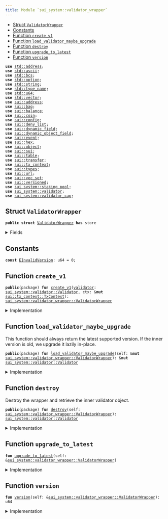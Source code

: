 ```yaml
---
title: Module `sui_system::validator_wrapper`
---
```




-  [Struct `ValidatorWrapper`](#sui_system_validator_wrapper_ValidatorWrapper)
-  [Constants](#@Constants_0)
-  [Function `create_v1`](#sui_system_validator_wrapper_create_v1)
-  [Function `load_validator_maybe_upgrade`](#sui_system_validator_wrapper_load_validator_maybe_upgrade)
-  [Function `destroy`](#sui_system_validator_wrapper_destroy)
-  [Function `upgrade_to_latest`](#sui_system_validator_wrapper_upgrade_to_latest)
-  [Function `version`](#sui_system_validator_wrapper_version)


<pre><code><b>use</b> <a href="../../std/address.md#std_address">std::address</a>;
<b>use</b> <a href="../../std/ascii.md#std_ascii">std::ascii</a>;
<b>use</b> <a href="../../std/bcs.md#std_bcs">std::bcs</a>;
<b>use</b> <a href="../../std/option.md#std_option">std::option</a>;
<b>use</b> <a href="../../std/string.md#std_string">std::string</a>;
<b>use</b> <a href="../../std/type_name.md#std_type_name">std::type_name</a>;
<b>use</b> <a href="../../std/u64.md#std_u64">std::u64</a>;
<b>use</b> <a href="../../std/vector.md#std_vector">std::vector</a>;
<b>use</b> <a href="../../sui/address.md#sui_address">sui::address</a>;
<b>use</b> <a href="../../sui/bag.md#sui_bag">sui::bag</a>;
<b>use</b> <a href="../../sui/balance.md#sui_balance">sui::balance</a>;
<b>use</b> <a href="../../sui/coin.md#sui_coin">sui::coin</a>;
<b>use</b> <a href="../../sui/config.md#sui_config">sui::config</a>;
<b>use</b> <a href="../../sui/deny_list.md#sui_deny_list">sui::deny_list</a>;
<b>use</b> <a href="../../sui/dynamic_field.md#sui_dynamic_field">sui::dynamic_field</a>;
<b>use</b> <a href="../../sui/dynamic_object_field.md#sui_dynamic_object_field">sui::dynamic_object_field</a>;
<b>use</b> <a href="../../sui/event.md#sui_event">sui::event</a>;
<b>use</b> <a href="../../sui/hex.md#sui_hex">sui::hex</a>;
<b>use</b> <a href="../../sui/object.md#sui_object">sui::object</a>;
<b>use</b> <a href="../../sui/sui.md#sui_sui">sui::sui</a>;
<b>use</b> <a href="../../sui/table.md#sui_table">sui::table</a>;
<b>use</b> <a href="../../sui/transfer.md#sui_transfer">sui::transfer</a>;
<b>use</b> <a href="../../sui/tx_context.md#sui_tx_context">sui::tx_context</a>;
<b>use</b> <a href="../../sui/types.md#sui_types">sui::types</a>;
<b>use</b> <a href="../../sui/url.md#sui_url">sui::url</a>;
<b>use</b> <a href="../../sui/vec_set.md#sui_vec_set">sui::vec_set</a>;
<b>use</b> <a href="../../sui/versioned.md#sui_versioned">sui::versioned</a>;
<b>use</b> <a href="../sui_system/staking_pool.md#sui_system_staking_pool">sui_system::staking_pool</a>;
<b>use</b> <a href="../sui_system/validator.md#sui_system_validator">sui_system::validator</a>;
<b>use</b> <a href="../sui_system/validator_cap.md#sui_system_validator_cap">sui_system::validator_cap</a>;
</code></pre>



<a name="sui_system_validator_wrapper_ValidatorWrapper"></a>

## Struct `ValidatorWrapper`



<pre><code><b>public</b> <b>struct</b> <a href="../sui_system/validator_wrapper.md#sui_system_validator_wrapper_ValidatorWrapper">ValidatorWrapper</a> <b>has</b> store
</code></pre>



<details>
<summary>Fields</summary>


<dl>
<dt>
<code>inner: <a href="../../sui/versioned.md#sui_versioned_Versioned">sui::versioned::Versioned</a></code>
</dt>
<dd>
</dd>
</dl>


</details>

<a name="@Constants_0"></a>

## Constants


<a name="sui_system_validator_wrapper_EInvalidVersion"></a>



<pre><code><b>const</b> <a href="../sui_system/validator_wrapper.md#sui_system_validator_wrapper_EInvalidVersion">EInvalidVersion</a>: u64 = 0;
</code></pre>



<a name="sui_system_validator_wrapper_create_v1"></a>

## Function `create_v1`



<pre><code><b>public</b>(package) <b>fun</b> <a href="../sui_system/validator_wrapper.md#sui_system_validator_wrapper_create_v1">create_v1</a>(<a href="../sui_system/validator.md#sui_system_validator">validator</a>: <a href="../sui_system/validator.md#sui_system_validator_Validator">sui_system::validator::Validator</a>, ctx: &<b>mut</b> <a href="../../sui/tx_context.md#sui_tx_context_TxContext">sui::tx_context::TxContext</a>): <a href="../sui_system/validator_wrapper.md#sui_system_validator_wrapper_ValidatorWrapper">sui_system::validator_wrapper::ValidatorWrapper</a>
</code></pre>



<details>
<summary>Implementation</summary>


<pre><code><b>public</b>(package) <b>fun</b> <a href="../sui_system/validator_wrapper.md#sui_system_validator_wrapper_create_v1">create_v1</a>(<a href="../sui_system/validator.md#sui_system_validator">validator</a>: Validator, ctx: &<b>mut</b> TxContext): <a href="../sui_system/validator_wrapper.md#sui_system_validator_wrapper_ValidatorWrapper">ValidatorWrapper</a> {
    <a href="../sui_system/validator_wrapper.md#sui_system_validator_wrapper_ValidatorWrapper">ValidatorWrapper</a> {
        inner: versioned::create(1, <a href="../sui_system/validator.md#sui_system_validator">validator</a>, ctx)
    }
}
</code></pre>



</details>

<a name="sui_system_validator_wrapper_load_validator_maybe_upgrade"></a>

## Function `load_validator_maybe_upgrade`

This function should always return the latest supported version.
If the inner version is old, we upgrade it lazily in-place.


<pre><code><b>public</b>(package) <b>fun</b> <a href="../sui_system/validator_wrapper.md#sui_system_validator_wrapper_load_validator_maybe_upgrade">load_validator_maybe_upgrade</a>(self: &<b>mut</b> <a href="../sui_system/validator_wrapper.md#sui_system_validator_wrapper_ValidatorWrapper">sui_system::validator_wrapper::ValidatorWrapper</a>): &<b>mut</b> <a href="../sui_system/validator.md#sui_system_validator_Validator">sui_system::validator::Validator</a>
</code></pre>



<details>
<summary>Implementation</summary>


<pre><code><b>public</b>(package) <b>fun</b> <a href="../sui_system/validator_wrapper.md#sui_system_validator_wrapper_load_validator_maybe_upgrade">load_validator_maybe_upgrade</a>(self: &<b>mut</b> <a href="../sui_system/validator_wrapper.md#sui_system_validator_wrapper_ValidatorWrapper">ValidatorWrapper</a>): &<b>mut</b> Validator {
    <a href="../sui_system/validator_wrapper.md#sui_system_validator_wrapper_upgrade_to_latest">upgrade_to_latest</a>(self);
    versioned::load_value_mut(&<b>mut</b> self.inner)
}
</code></pre>



</details>

<a name="sui_system_validator_wrapper_destroy"></a>

## Function `destroy`

Destroy the wrapper and retrieve the inner validator object.


<pre><code><b>public</b>(package) <b>fun</b> <a href="../sui_system/validator_wrapper.md#sui_system_validator_wrapper_destroy">destroy</a>(self: <a href="../sui_system/validator_wrapper.md#sui_system_validator_wrapper_ValidatorWrapper">sui_system::validator_wrapper::ValidatorWrapper</a>): <a href="../sui_system/validator.md#sui_system_validator_Validator">sui_system::validator::Validator</a>
</code></pre>



<details>
<summary>Implementation</summary>


<pre><code><b>public</b>(package) <b>fun</b> <a href="../sui_system/validator_wrapper.md#sui_system_validator_wrapper_destroy">destroy</a>(self: <a href="../sui_system/validator_wrapper.md#sui_system_validator_wrapper_ValidatorWrapper">ValidatorWrapper</a>): Validator {
    <a href="../sui_system/validator_wrapper.md#sui_system_validator_wrapper_upgrade_to_latest">upgrade_to_latest</a>(&self);
    <b>let</b> <a href="../sui_system/validator_wrapper.md#sui_system_validator_wrapper_ValidatorWrapper">ValidatorWrapper</a> { inner } = self;
    versioned::destroy(inner)
}
</code></pre>



</details>

<a name="sui_system_validator_wrapper_upgrade_to_latest"></a>

## Function `upgrade_to_latest`



<pre><code><b>fun</b> <a href="../sui_system/validator_wrapper.md#sui_system_validator_wrapper_upgrade_to_latest">upgrade_to_latest</a>(self: &<a href="../sui_system/validator_wrapper.md#sui_system_validator_wrapper_ValidatorWrapper">sui_system::validator_wrapper::ValidatorWrapper</a>)
</code></pre>



<details>
<summary>Implementation</summary>


<pre><code><b>fun</b> <a href="../sui_system/validator_wrapper.md#sui_system_validator_wrapper_upgrade_to_latest">upgrade_to_latest</a>(self: &<a href="../sui_system/validator_wrapper.md#sui_system_validator_wrapper_ValidatorWrapper">ValidatorWrapper</a>) {
    <b>let</b> <a href="../sui_system/validator_wrapper.md#sui_system_validator_wrapper_version">version</a> = <a href="../sui_system/validator_wrapper.md#sui_system_validator_wrapper_version">version</a>(self);
    // TODO: When new versions are added, we need to explicitly upgrade here.
    <b>assert</b>!(<a href="../sui_system/validator_wrapper.md#sui_system_validator_wrapper_version">version</a> == 1, <a href="../sui_system/validator_wrapper.md#sui_system_validator_wrapper_EInvalidVersion">EInvalidVersion</a>);
}
</code></pre>



</details>

<a name="sui_system_validator_wrapper_version"></a>

## Function `version`



<pre><code><b>fun</b> <a href="../sui_system/validator_wrapper.md#sui_system_validator_wrapper_version">version</a>(self: &<a href="../sui_system/validator_wrapper.md#sui_system_validator_wrapper_ValidatorWrapper">sui_system::validator_wrapper::ValidatorWrapper</a>): u64
</code></pre>



<details>
<summary>Implementation</summary>


<pre><code><b>fun</b> <a href="../sui_system/validator_wrapper.md#sui_system_validator_wrapper_version">version</a>(self: &<a href="../sui_system/validator_wrapper.md#sui_system_validator_wrapper_ValidatorWrapper">ValidatorWrapper</a>): u64 {
    versioned::version(&self.inner)
}
</code></pre>



</details>
